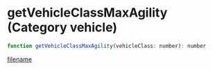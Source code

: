 # getVehicleClassMaxAgility (Category vehicle)

```js
function getVehicleClassMaxAgility(vehicleClass: number): number
```

[filename](getVehicleClassMaxAgility_m.md ':include')